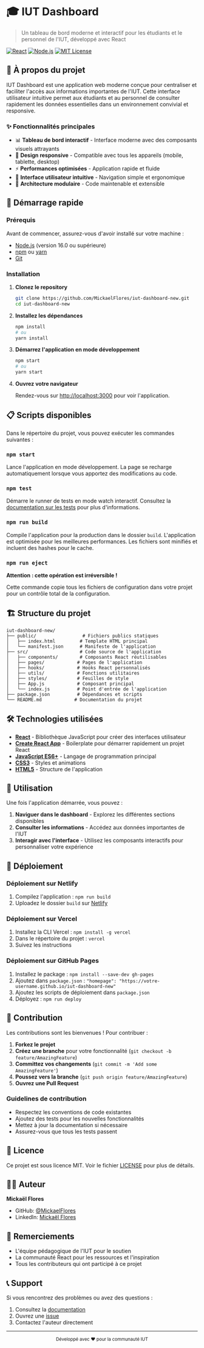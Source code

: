 # 🎓 IUT Dashboard

> Un tableau de bord moderne et interactif pour les étudiants et le personnel de l'IUT, développé avec React

[![React](https://img.shields.io/badge/React-18.0+-61DAFB?style=flat-square&logo=react&logoColor=white)](https://reactjs.org/)
[![Node.js](https://img.shields.io/badge/Node.js-16.0+-339933?style=flat-square&logo=node.js&logoColor=white)](https://nodejs.org/)
[![MIT License](https://img.shields.io/badge/License-MIT-green.svg?style=flat-square)](LICENSE)

## 📖 À propos du projet

IUT Dashboard est une application web moderne conçue pour centraliser et faciliter l'accès aux informations importantes de l'IUT. Cette interface utilisateur intuitive permet aux étudiants et au personnel de consulter rapidement les données essentielles dans un environnement convivial et responsive.

### ✨ Fonctionnalités principales

- 📊 **Tableau de bord interactif** - Interface moderne avec des composants visuels attrayants
- 📱 **Design responsive** - Compatible avec tous les appareils (mobile, tablette, desktop)
- ⚡ **Performances optimisées** - Application rapide et fluide
- 🎨 **Interface utilisateur intuitive** - Navigation simple et ergonomique
- 🔧 **Architecture modulaire** - Code maintenable et extensible

## 🚀 Démarrage rapide

### Prérequis

Avant de commencer, assurez-vous d'avoir installé sur votre machine :

- [Node.js](https://nodejs.org/) (version 16.0 ou supérieure)
- [npm](https://www.npmjs.com/) ou [yarn](https://yarnpkg.com/)
- [Git](https://git-scm.com/)

### Installation

1. **Clonez le repository**
   ```bash
   git clone https://github.com/MickaelFlores/iut-dashboard-new.git
   cd iut-dashboard-new
   ```

2. **Installez les dépendances**
   ```bash
   npm install
   # ou
   yarn install
   ```

3. **Démarrez l'application en mode développement**
   ```bash
   npm start
   # ou
   yarn start
   ```

4. **Ouvrez votre navigateur**
   
   Rendez-vous sur [http://localhost:3000](http://localhost:3000) pour voir l'application.

## 📋 Scripts disponibles

Dans le répertoire du projet, vous pouvez exécuter les commandes suivantes :

### `npm start`
Lance l'application en mode développement. La page se recharge automatiquement lorsque vous apportez des modifications au code.

### `npm test`
Démarre le runner de tests en mode watch interactif. Consultez la [documentation sur les tests](https://facebook.github.io/create-react-app/docs/running-tests) pour plus d'informations.

### `npm run build`
Compile l'application pour la production dans le dossier `build`. L'application est optimisée pour les meilleures performances. Les fichiers sont minifiés et incluent des hashes pour le cache.

### `npm run eject`
**Attention : cette opération est irréversible !**

Cette commande copie tous les fichiers de configuration dans votre projet pour un contrôle total de la configuration.

## 🏗️ Structure du projet

```
iut-dashboard-new/
├── public/                 # Fichiers publics statiques
│   ├── index.html         # Template HTML principal
│   └── manifest.json      # Manifeste de l'application
├── src/                   # Code source de l'application
│   ├── components/        # Composants React réutilisables
│   ├── pages/            # Pages de l'application
│   ├── hooks/            # Hooks React personnalisés
│   ├── utils/            # Fonctions utilitaires
│   ├── styles/           # Feuilles de style
│   ├── App.js            # Composant principal
│   └── index.js          # Point d'entrée de l'application
├── package.json          # Dépendances et scripts
└── README.md            # Documentation du projet
```

## 🛠️ Technologies utilisées

- **[React](https://reactjs.org/)** - Bibliothèque JavaScript pour créer des interfaces utilisateur
- **[Create React App](https://create-react-app.dev/)** - Boilerplate pour démarrer rapidement un projet React
- **[JavaScript ES6+](https://developer.mozilla.org/fr/docs/Web/JavaScript)** - Langage de programmation principal
- **[CSS3](https://developer.mozilla.org/fr/docs/Web/CSS)** - Styles et animations
- **[HTML5](https://developer.mozilla.org/fr/docs/Web/HTML)** - Structure de l'application

## 🎯 Utilisation

Une fois l'application démarrée, vous pouvez :

1. **Naviguer dans le dashboard** - Explorez les différentes sections disponibles
2. **Consulter les informations** - Accédez aux données importantes de l'IUT
3. **Interagir avec l'interface** - Utilisez les composants interactifs pour personnaliser votre expérience

## 🚀 Déploiement

### Déploiement sur Netlify

1. Compilez l'application : `npm run build`
2. Uploadez le dossier `build` sur [Netlify](https://www.netlify.com/)

### Déploiement sur Vercel

1. Installez la CLI Vercel : `npm install -g vercel`
2. Dans le répertoire du projet : `vercel`
3. Suivez les instructions

### Déploiement sur GitHub Pages

1. Installez le package : `npm install --save-dev gh-pages`
2. Ajoutez dans `package.json` : `"homepage": "https://votre-username.github.io/iut-dashboard-new"`
3. Ajoutez les scripts de déploiement dans `package.json`
4. Déployez : `npm run deploy`

## 🤝 Contribution

Les contributions sont les bienvenues ! Pour contribuer :

1. **Forkez le projet**
2. **Créez une branche** pour votre fonctionnalité (`git checkout -b feature/AmazingFeature`)
3. **Committez vos changements** (`git commit -m 'Add some AmazingFeature'`)
4. **Poussez vers la branche** (`git push origin feature/AmazingFeature`)
5. **Ouvrez une Pull Request**

### Guidelines de contribution

- Respectez les conventions de code existantes
- Ajoutez des tests pour les nouvelles fonctionnalités
- Mettez à jour la documentation si nécessaire
- Assurez-vous que tous les tests passent

## 📝 Licence

Ce projet est sous licence MIT. Voir le fichier [LICENSE](LICENSE) pour plus de détails.

## 👨‍💻 Auteur

**Mickaël Flores**

- GitHub: [@MickaelFlores](https://github.com/MickaelFlores)
- LinkedIn: [Mickaël Flores](https://linkedin.com/in/mickael-flores)

## 🙏 Remerciements

- L'équipe pédagogique de l'IUT pour le soutien
- La communauté React pour les ressources et l'inspiration
- Tous les contributeurs qui ont participé à ce projet

## 📞 Support

Si vous rencontrez des problèmes ou avez des questions :

1. Consultez la [documentation](https://github.com/MickaelFlores/iut-dashboard-new/wiki)
2. Ouvrez une [issue](https://github.com/MickaelFlores/iut-dashboard-new/issues)
3. Contactez l'auteur directement

---

<div align="center">
  <sub>Développé avec ❤️ pour la communauté IUT</sub>
</div>
